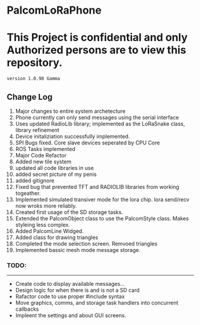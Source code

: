 # PalcomLoRaPhone
<h1><b>This Project is confidential and only Authorized persons are to view this repository.</b></h1>
<code>version 1.0.98 Gamma</code>

<h2>Change Log</h2>
<ol>
<li>Major changes to entire system archetecture</li>
<li>Phone currently can only send messages using the serial interface</li>
<li>Uses updated RadioLib library; implemented as the LoRaSnake class, library refinement</li>
<li>Device initaliziation successfully implemented.</li>
<li>SPI Bugs fixed. Core slave devices seperated by CPU Core</li>
<li>ROS Tasks implemented</li>
<li>Major Code Refactor</li>
<li>Added new tile system</li>
<li>updated all code libraries in use</li>
<li>added secret picture of my penis</li>
<li>added gitignore</li>
<li>Fixed bug that prevented TFT and RADIOLIB libraries from working togeather.</li>
<li>Implemented simulated transiver mode for the lora chip. lora send/recv now wroks more reliably.</li>
<li>Created first usage of the SD storage tasks.</li>
<li>Extended the PalcomObject class to use the PalcomStyle class. Makes styleing less complex.</li>
<li>Added PalcomLine Widged.</li>
<li>Added class for drawing triangles</li>
<li>Completed the mode selection screen. Remvoed triangles</li>
<li>Implemented bassic mesh mode message storage.</li>
</ol>

<h3>TODO:</h3>
<hr/>
<ul>
<li>Create code to display available messages...</li>
<li>Design logic for when there is and is not a SD card</li>
<li>Rafactor code to use proper #include syntax</li>
<li>Move graphics, comms, and storage task handlers into concurrent callbacks</li>
<li>Impleent the settings and about GUI screens.</li>
</ul>
